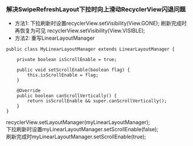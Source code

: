 ### 解决SwipeRefreshLayout下拉时向上滑动RecyclerView闪退问题
- 方法1:
下拉刷新时设置recyclerView.setVisibility(View.GONE);
刷新完成时再恢复为可见 recyclerView.setVisibility(View.VISIBLE); 
- 方法2:
重写LinearLayoutManager
```
public class MyLinearLayoutManager extends LinearLayoutManager {

    private boolean isScrollEnable = true;

    public void setScrollEnable(boolean flag) {
        this.isScrollEnable = flag;
    }

    @Override
    public boolean canScrollVertically() {
        return isScrollEnable && super.canScrollVertically();
    }
}
```
recyclerView.setLayoutManager(myLinearLayoutManager);  
下拉刷新时设置myLinearLayoutManager.setScrollEnable(false);  
刷新完成时myLinearLayoutManager.setScrollEnable(true);  